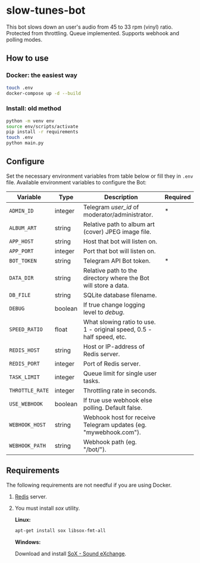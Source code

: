 # slow-tunes-bot

This bot slows down an user's audio from 45 to 33 rpm (vinyl) ratio.
Protected from throttling. Queue implemented. Supports webhook
and polling modes.

## How to use

### Docker: the easiest way

```bash
touch .env
docker-compose up -d --build
```

### Install: old method

```bash
python -m venv env
source env/scripts/activate
pip install -r requirements
touch .env
python main.py
```

## Configure

Set the necessary environment variables from table below or fill they in `.env` file. Available environment variables to configure the Bot:

| Variable        | Type    | Description                                                           | Required |
| --------------- | ------- | --------------------------------------------------------------------- | -------- |
| `ADMIN_ID`      | integer | Telegram _user_id_ of moderator/administrator.                        | \*       |
| `ALBUM_ART`     | string  | Relative path to album art (cover) JPEG image file.                   |          |
| `APP_HOST`      | string  | Host that bot will listen on.                                         |          |
| `APP_PORT`      | integer | Port that bot will listen on.                                         |          |
| `BOT_TOKEN`     | string  | Telegram API Bot token.                                               | \*       |
| `DATA_DIR`      | string  | Relative path to the directory where the Bot will store a data.       |          |
| `DB_FILE`       | string  | SQLite database filename.                                             |          |
| `DEBUG`         | boolean | If true change logging level to _debug_.                              |          |
| `SPEED_RATIO`   | float   | What slowing ratio to use. 1 - original speed, 0.5 - half speed, etc. |          |
| `REDIS_HOST`    | string  | Host or IP-address of Redis server.                                   |          |
| `REDIS_PORT`    | integer | Port of Redis server.                                                 |          |
| `TASK_LIMIT`    | integer | Queue limit for single user tasks.                                    |          |
| `THROTTLE_RATE` | integer | Throttling rate in seconds.                                           |          |
| `USE_WEBHOOK`   | boolean | If true use webhook else polling. Default false.                      |          |
| `WEBHOOK_HOST`  | string  | Webhook host for receive Telegram updates (eg. "mywebhook.com").      |          |
| `WEBHOOK_PATH`  | string  | Webhook path (eg. "/bot/").                                           |          |

## Requirements

The following requirements are not needful if you are using Docker.

1. [Redis](https://redis.io/) server.
2. You must install _sox_ utility.

    **Linux:**

    ```bash
    apt-get install sox libsox-fmt-all
    ```

    **Windows:**

    Download and install [SoX - Sound eXchange](https://sourceforge.net/projects/sox/).
